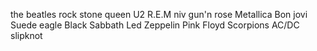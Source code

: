 

the beatles
rock stone
queen
U2
R.E.M
niv
gun'n rose
Metallica
Bon jovi
Suede
eagle
Black Sabbath
Led Zeppelin
Pink Floyd
Scorpions
AC/DC
slipknot
